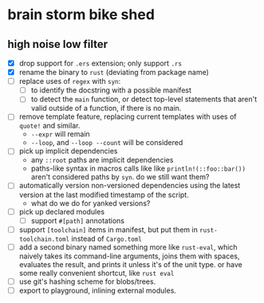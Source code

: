 # brain storm bike shed

## high noise low filter

- [x] drop support for `.ers` extension; only support `.rs`
- [x] rename the binary to `rust` (deviating from package name)
- [ ] replace uses of `regex` with `syn`:
  - [ ] to identify the docstring with a possible manifest
  - [ ] to detect the `main` function, or detect top-level statements that
        aren't valid outside of a function, if there is no main.
- [ ] remove template feature, replacing current templates with uses of `quote!`
      and similar.
  - `--expr` will remain
  - `--loop`, and `--loop --count` will be considered
- [ ] pick up implicit dependencies
  - any `::root` paths are implicit dependencies
  - paths-like syntax in macros calls like like `println!(::foo::bar())` aren't
    considered paths by `syn`. do we still want them?
- [ ] automatically version non-versioned dependencies using the latest version
      at the last modified timestamp of the script.
  - what do we do for yanked versions?
- [ ] pick up declared modules
  - [ ] support `#[path]` annotations
- [ ] support `[toolchain]` items in manifest, but put them in
      `rust-toolchain.toml` instead of `Cargo.toml`
- [ ] add a second binary named something more like `rust-eval`, which naively
      takes its command-line arguments, joins them with spaces, evaluates the
      result, and prints it unless it's of the unit type. or have some really
      convenient shortcut, like `rust eval`
- [ ] use git's hashing scheme for blobs/trees.
- [ ] export to playground, inlining external modules.
